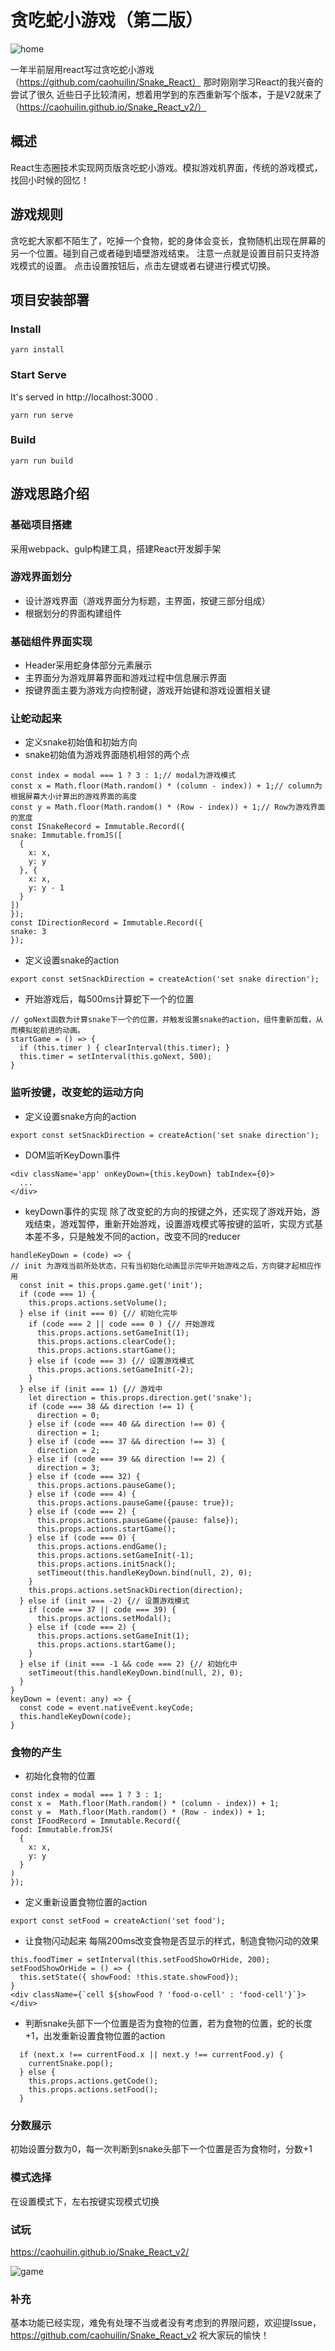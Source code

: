 # 贪吃蛇小游戏（第二版）
![home](https://raw.githubusercontent.com/caohuilin/Snake_React_v2/develop/title.jpg)

一年半前层用react写过贪吃蛇小游戏（https://github.com/caohuilin/Snake_React）
那时刚刚学习React的我兴奋的尝试了很久
近些日子比较清闲，想着用学到的东西重新写个版本，于是V2就来了（https://caohuilin.github.io/Snake_React_v2/）

## 概述

React生态圈技术实现网页版贪吃蛇小游戏。模拟游戏机界面，传统的游戏模式，找回小时候的回忆！

## 游戏规则

贪吃蛇大家都不陌生了，吃掉一个食物，蛇的身体会变长，食物随机出现在屏幕的另一个位置。碰到自己或者碰到墙壁游戏结束。
注意一点就是设置目前只支持游戏模式的设置。
点击设置按钮后，点击左键或者右键进行模式切换。

## 项目安装部署

### Install

```
yarn install
```

### Start Serve

It's served in http://localhost:3000 .
```
yarn run serve
```

### Build

```
yarn run build
```

## 游戏思路介绍

### 基础项目搭建

采用webpack、gulp构建工具，搭建React开发脚手架

### 游戏界面划分

- 设计游戏界面（游戏界面分为标题，主界面，按键三部分组成）
- 根据划分的界面构建组件

###  基础组件界面实现
- Header采用蛇身体部分元素展示
- 主界面分为游戏屏幕界面和游戏过程中信息展示界面
- 按键界面主要为游戏方向控制键，游戏开始键和游戏设置相关键

### 让蛇动起来

- 定义snake初始值和初始方向
- snake初始值为游戏界面随机相邻的两个点

```
const index = modal === 1 ? 3 : 1;// modal为游戏模式
const x = Math.floor(Math.random() * (column - index)) + 1;// column为根据屏幕大小计算出的游戏界面的高度
const y = Math.floor(Math.random() * (Row - index)) + 1;// Row为游戏界面的宽度
const ISnakeRecord = Immutable.Record({
snake: Immutable.fromJS([
  {
    x: x,
    y: y
  }, {
    x: x,
    y: y - 1
  }
])
});
const IDirectionRecord = Immutable.Record({
snake: 3
});
```

- 定义设置snake的action
```
export const setSnackDirection = createAction('set snake direction');
```

- 开始游戏后，每500ms计算蛇下一个的位置
```
// goNext函数为计算snake下一个的位置，并触发设置snake的action，组件重新加载，从而模拟蛇前进的动画。
startGame = () => {
  if (this.timer ) { clearInterval(this.timer); }
  this.timer = setInterval(this.goNext, 500);
}
```

### 监听按键，改变蛇的运动方向
- 定义设置snake方向的action
```
export const setSnackDirection = createAction('set snake direction');
```
- DOM监听KeyDown事件
```
<div className='app' onKeyDown={this.keyDown} tabIndex={0}>
  ...
</div>
```
- keyDown事件的实现
除了改变蛇的方向的按键之外，还实现了游戏开始，游戏结束，游戏暂停，重新开始游戏，设置游戏模式等按键的监听，实现方式基本差不多，只是触发不同的action，改变不同的reducer
```
handleKeyDown = (code) => {
// init 为游戏当前所处状态，只有当初始化动画显示完毕开始游戏之后，方向键才起相应作用
  const init = this.props.game.get('init');
  if (code === 1) {
    this.props.actions.setVolume();
  } else if (init === 0) {// 初始化完毕
    if (code === 2 || code === 0 ) {// 开始游戏
      this.props.actions.setGameInit(1);
      this.props.actions.clearCode();
      this.props.actions.startGame();
    } else if (code === 3) {// 设置游戏模式
      this.props.actions.setGameInit(-2);
    }
  } else if (init === 1) {// 游戏中
    let direction = this.props.direction.get('snake');
    if (code === 38 && direction !== 1) {
      direction = 0;
    } else if (code === 40 && direction !== 0) {
      direction = 1;
    } else if (code === 37 && direction !== 3) {
      direction = 2;
    } else if (code === 39 && direction !== 2) {
      direction = 3;
    } else if (code === 32) {
      this.props.actions.pauseGame();
    } else if (code === 4) {
      this.props.actions.pauseGame({pause: true});
    } else if (code === 2) {
      this.props.actions.pauseGame({pause: false});
      this.props.actions.startGame();
    } else if (code === 0) {
      this.props.actions.endGame();
      this.props.actions.setGameInit(-1);
      this.props.actions.initSnack();
      setTimeout(this.handleKeyDown.bind(null, 2), 0);
    }
    this.props.actions.setSnackDirection(direction);
  } else if (init === -2) {// 设置游戏模式
    if (code === 37 || code === 39) {
      this.props.actions.setModal();
    } else if (code === 2) {
      this.props.actions.setGameInit(1);
      this.props.actions.startGame();
    }
  } else if (init === -1 && code === 2) {// 初始化中
    setTimeout(this.handleKeyDown.bind(null, 2), 0);
  }
}
keyDown = (event: any) => {
  const code = event.nativeEvent.keyCode;
  this.handleKeyDown(code);
}
```

### 食物的产生

- 初始化食物的位置
```
const index = modal === 1 ? 3 : 1;
const x =  Math.floor(Math.random() * (column - index)) + 1;
const y =  Math.floor(Math.random() * (Row - index)) + 1;
const IFoodRecord = Immutable.Record({
food: Immutable.fromJS(
  {
    x: x,
    y: y
  }
)
});
```

- 定义重新设置食物位置的action
```
export const setFood = createAction('set food');
```

- 让食物闪动起来
每隔200ms改变食物是否显示的样式，制造食物闪动的效果
```
this.foodTimer = setInterval(this.setFoodShowOrHide, 200);
setFoodShowOrHide = () => {
  this.setState({ showFood: !this.state.showFood});
}
<div className={`cell ${showFood ? 'food-o-cell' : 'food-cell'}`}></div>
```

- 判断snake头部下一个位置是否为食物的位置，若为食物的位置，蛇的长度+1，出发重新设置食物位置的action
```
  if (next.x !== currentFood.x || next.y !== currentFood.y) {
    currentSnake.pop();
  } else {
    this.props.actions.getCode();
    this.props.actions.setFood();
  }
```  
### 分数展示

初始设置分数为0，每一次判断到snake头部下一个位置是否为食物时，分数+1

### 模式选择

在设置模式下，左右按键实现模式切换

### 试玩

https://caohuilin.github.io/Snake_React_v2/

![game](https://raw.githubusercontent.com/caohuilin/Snake_React_v2/develop/game.png)

### 补充

基本功能已经实现，难免有处理不当或者没有考虑到的界限问题，欢迎提Issue，https://github.com/caohuilin/Snake_React_v2
祝大家玩的愉快！
